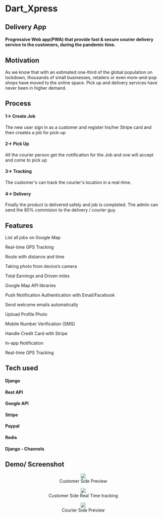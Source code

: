 # Dart_Xpress
## Delivery App

#### Progressive Web app(PWA) that provide fast & secure courier delivery service to the customers, during the pandemic time.
## Motivation 
As we know that with an estimated one-third of the global population on lockdown, thousands of small businesses, retailers or even mom-and-pop shops have moved to the online space.
Pick up and delivery services have never been in higher demand.
## Process

#### 1-> Create Job
The new user sign in as a customer and register his/her Stripe card and then creates a job for pick-up 

#### 2-> Pick Up
All the courier person get the notification for the Job and one will accept and come to pick up


#### 3-> Tracking
The customer's can track the courier's location in a real-time.

#### 4-> Delivery
Finally the product is delivered safely and job is completed. The admin can send the 80% commision to the delivery / courier guy.


## Features 
 List all jobs on Google Map

 Real-time GPS Tracking

 Route with distance and time

 Taking photo from device’s camera

 Total Earnings and Driven miles

 Google Map API libraries

 Push Notification
 Authentication with Email/Facebook

 Send welcome emails automatically

 Upload Profile Photo

 Mobile Number Verification (SMS)

 Handle Credit Card with Stripe

 In-app Notification

 Real-time GPS Tracking

## Tech used
#### Django<br>
#### Rest API<br>
#### Google API<br>
#### Stripe<br>
#### Paypal<br>
#### Redis<br>
#### Django - Channels<br>


## Demo/ Screenshot



<p align="center">
  <img src="https://user-images.githubusercontent.com/58811384/163833649-dd277ae8-bafa-478f-b03e-dedf8e1d63c9.png">
  </br>
  Customer Side Preview
</p>

<p align="center">
  <img src="https://user-images.githubusercontent.com/58811384/163834041-8abe30af-9f16-4cd1-a5b5-ab881533a501.png">
  </br>
  Customer Side Real Time tracking
</p>

<p align="center">
  <img src="https://user-images.githubusercontent.com/58811384/179191150-5af2e17c-c7f8-46dc-b596-cb368522c174.png">
  </br>
  Courier Side Preview
</p>

